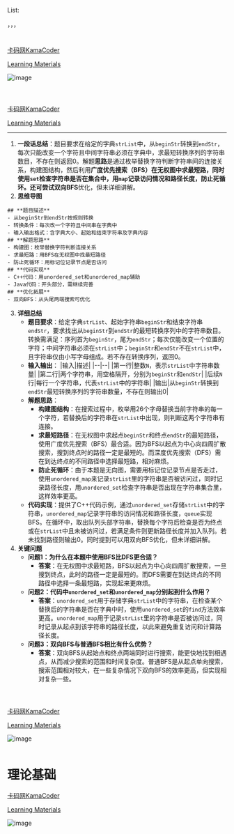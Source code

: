 List: 

[](#01)，[](#02)，[](#03)，[](#04)

# <span id="01"></span>

[卡码网KamaCoder]() 

[Learning Materials]()

![image](../images/.png)

```python

```

# <span id="02"></span>

[卡码网KamaCoder](https://kamacoder.com/problempage.php?pid=1183) 

[Learning Materials](https://www.programmercarl.com/kamacoder/0110.%E5%AD%97%E7%AC%A6%E4%B8%B2%E6%8E%A5%E9%BE%99.html#%E6%80%9D%E8%B7%AF)

---
1. **一段话总结**：题目要求在给定的字典`strList`中，从`beginStr`转换到`endStr`，每次只能改变一个字符且中间字符串必须在字典中，求最短转换序列的字符串数目，不存在则返回0。解题**思路**是通过枚举替换字符判断字符串间的连接关系，构建图结构，然后利用**广度优先搜索（BFS）**在无权图中求最短路，同时使用`set`检查字符串是否在集合中，用`map`记录访问情况和路径长度，防止死循环。还可尝试**双向BFS**优化，但未详细讲解。
2. **思维导图**
```mindmap
## **题目描述**
- 从beginStr到endStr按规则转换
- 转换条件：每次改一个字符且中间串在字典中
- 输入输出格式：含字典大小、起始和结束字符串及字典内容
## **解题思路**
- 构建图：枚举替换字符判断连接关系
- 求最短路：用BFS在无权图中找最短路径
- 防止死循环：用标记位记录节点是否访问
## **代码实现**
- C++代码：用unordered_set和unordered_map辅助
- Java代码：开头部分，需继续完善
## **优化拓展**
- 双向BFS：从头尾两端搜索可优化
```
3. **详细总结**
    - **题目要求**：给定字典`strList`、起始字符串`beginStr`和结束字符串`endStr`，要求找出从`beginStr`到`endStr`的最短转换序列中的字符串数目。转换需满足：序列首为`beginStr`，尾为`endStr`；每次仅能改变一个位置的字符；中间字符串必须在`strList`中；`beginStr`和`endStr`不在`strList`中，且字符串仅由小写字母组成。若不存在转换序列，返回0。
    - **输入输出**：
|输入|描述|
|--|--|
|第一行|整数`N`，表示`strList`中字符串数量|
|第二行|两个字符串，用空格隔开，分别为`beginStr`和`endStr`|
|后续`N`行|每行一个字符串，代表`strList`中的字符串|
|输出|从`beginStr`转换到`endStr`最短转换序列的字符串数量，不存在则输出0|
    - **解题思路**：
        - **构建图结构**：在搜索过程中，枚举用26个字母替换当前字符串的每一个字符，若替换后的字符串在`strList`中出现，则判断这两个字符串有连接。
        - **求最短路径**：在无权图中求起点`beginStr`和终点`endStr`的最短路径，使用广度优先搜索（BFS）最合适。因为BFS以起点为中心向四周扩散搜索，搜到终点时的路径一定是最短的。而深度优先搜索（DFS）需在到达终点的不同路径中选择最短路，相对麻烦。
        - **防止死循环**：由于本题是无向图，需要用标记位记录节点是否走过，使用`unordered_map`来记录`strList`里的字符串是否被访问过，同时记录路径长度，用`unordered_set`检查字符串是否出现在字符串集合里，这样效率更高。
    - **代码实现**：提供了C++代码示例，通过`unordered_set`存储`strList`中的字符串，`unordered_map`记录字符串的访问情况和路径长度，`queue`实现BFS。在循环中，取出队列头部字符串，替换每个字符后检查是否为终点或在`strList`中且未被访问过，若满足条件则更新路径长度并加入队列。若未找到路径则输出0。同时提到可以用双向BFS优化，但未详细讲解。
4. **关键问题**
    - **问题1：为什么在本题中使用BFS比DFS更合适？**
        - **答案**：在无权图中求最短路，BFS以起点为中心向四周扩散搜索，一旦搜到终点，此时的路径一定是最短的。而DFS需要在到达终点的不同路径中选择一条最短路，实现起来更麻烦。
    - **问题2：代码中`unordered_set`和`unordered_map`分别起到什么作用？**
        - **答案**：`unordered_set`用于存储字典`strList`中的字符串，在检查某个替换后的字符串是否在字典中时，使用`unordered_set`的`find`方法效率更高。`unordered_map`用于记录`strList`里的字符串是否被访问过，同时记录从起点到该字符串的路径长度，以此来避免重复访问和计算路径长度。
    - **问题3：双向BFS与普通BFS相比有什么优势？**
        - **答案**：双向BFS从起始点和终点两端同时进行搜索，能更快地找到相遇点，从而减少搜索的范围和时间复杂度。普通BFS是从起点单向搜索，搜索范围相对较大，在一些复杂情况下双向BFS的效率更高，但实现相对复杂一些。 

```python

```



# <span id="03"></span>

[卡码网KamaCoder]() 

[Learning Materials]()

![image](../images/.png)

```python

```

# <span id="04">理论基础</span>

[卡码网KamaCoder]() 

[Learning Materials]()

![image](../images/.png)


```python

```
